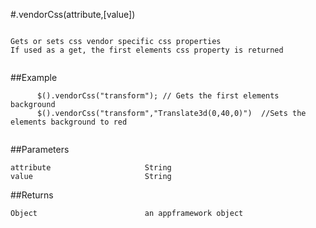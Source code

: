 #.vendorCss(attribute,[value])

```

Gets or sets css vendor specific css properties
If used as a get, the first elements css property is returned
      
```

##Example

```
      $().vendorCss("transform"); // Gets the first elements background
      $().vendorCss("transform","Translate3d(0,40,0)")  //Sets the elements background to red
      
```


##Parameters

```
attribute                     String
value                         String

```

##Returns

```
Object                        an appframework object
```

